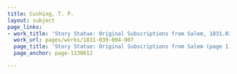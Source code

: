 ```yaml
---
title: Cushing, T. P.
layout: subject
page_links:
- work_title: 'Story Statue: Original Subscriptions from Salem, 1831.039.004-007'
  work_url: pages/works/1831-039-004-007
  page_title: 'Story Statue: Original Subscriptions from Salem (page 1)'
  page_anchor: page-1130612

---
```

